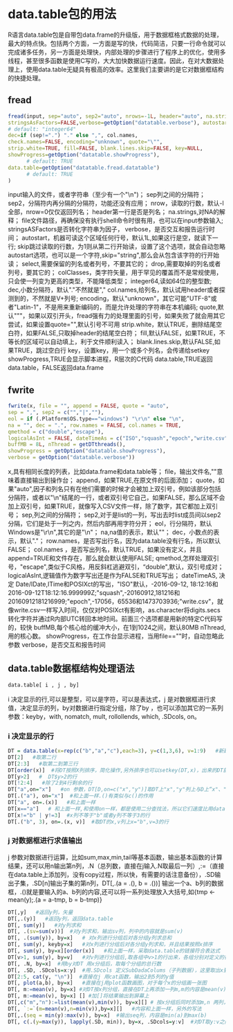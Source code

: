 # data.table包的用法

R语言data.table包是自带包data.frame的升级版，用于数据框格式数据的处理，最大的特点快。包括两个方面，一方面是写的快，代码简洁，只要一行命令就可以完成诸多任务，另一方面是处理快，内部处理的步骤进行了程序上的优化，使用多线程，甚至很多函数是使用C写的，大大加快数据运行速度。因此，在对大数据处理上，使用data.table无疑具有极高的效率。这里我们主要讲的是它对数据框结构的快捷处理。

## fread

````R
fread(input, sep="auto", sep2="auto", nrows=-1L, header="auto", na.strings="NA", file,
stringsAsFactors=FALSE,verbose=getOption("datatable.verbose"), autostart=1L,skip=0L, select=NULL, drop=NULL, colClasses=NULL,integer64=getOption("datatable.integer64"),
# default: "integer64"
dec=if (sep!=".") "." else ",", col.names,
check.names=FALSE, encoding="unknown", quote="\"",
strip.white=TRUE, fill=FALSE, blank.lines.skip=FALSE, key=NULL,
showProgress=getOption("datatable.showProgress"),
      # default: TRUE
data.table=getOption("datatable.fread.datatable") 
      # default: TRUE
)
````

input输入的文件，或者字符串（至少有一个"\n")；
sep列之间的分隔符；
sep2，分隔符内再分隔的分隔符，功能还没有应用；
nrow，读取的行数，默认-l全部，nrow=0仅仅返回列名；
header第一行是否是列名；
na.strings,对NA的解释；
file文件路径，再确保没有执行shell命令时很有用，也可以在input参数输入;
stringsASFactors是否转化字符串为因子，
verbose，是否交互和报告运行时间；
autostart，机器可读这个区域任何行号，默认1L,如果这行是空，就读下一行;
skip跳过读取的行数，为1则从第二行开始读，设置了这个选项，就会自动忽略autostart选项，也可以是一个字符,skip="string",那么会从包含该字符的行开始读；
select,需要保留的列名或者列号，不要其它的；
drop,需要取掉的列名或者列号，要其它的；
colClasses，类字符矢量，用于罕见的覆盖而不是常规使用，只会使一列变为更高的类型，不能降低类型；
integer64,读如64位的整型数;
dec,小数分隔符，默认"."不然就是","
col.names,给列名，默认试用header或者探测到的，不然就是V+列号;
encoding，默认"unknown"，其它可能"UTF-8"或者"Latin-1"，不是用来重新编码的，而是允许处理的字符串在本机编码;
quote,默认"""，如果以双引开头，fread强有力的处理里面的引号，如果失败了就会用其它尝试，如果设置quote="",默认引号不可用
strip.white，默认TRUE，删除结尾空白符，如果FALSE,只取掉header的结尾空白符；
fill,默认FALSE，如果TRUE，不等长的区域可以自动填上，利于文件顺利读入；
blank.lines.skip,默认FALSE,如果TRUE，跳过空白行
key，设置key，用一个或多个列名，会传递给setkey
showProgress,TRUE会显示脚本进程，R层次的C代码
data.table,TRUE返回data.table，FALSE返回data.frame

## fwrite

````R
fwrite(x, file = "", append = FALSE, quote = "auto",
sep = ",", sep2 = c("","|",""),
eol = if (.Platform$OS.type=="windows") "\r\n" else "\n",
na = "", dec = ".", row.names = FALSE, col.names = TRUE,
qmethod = c("double","escape"),
logicalAsInt = FALSE, dateTimeAs = c("ISO","squash","epoch","write.csv"),
buffMB = 8L, nThread = getDTthreads(),
showProgress = getOption("datatable.showProgress"),
verbose = getOption("datatable.verbose"))
````

x,具有相同长度的列表，比如data.frame和data.table等；
file，输出文件名,""意味着直接输出到操作台；
append，如果TRUE,在原文件的后面添加；
quote，如果"auto",因子和列名只有在他们需要的时候才会被加上双引号，例如该部分包括分隔符，或者以"\n"结尾的一行，或者双引号它自己，如果FALSE，那么区域不会加上双引号，如果TRUE，就像写入CSV文件一样，除了数字，其它都加上双引号；
sep,列之间的分隔符；
sep2,对于是list的一列，写出去时list成员间以sep2分隔，它们是处于一列之内，然后内部再用字符分开；
eol，行分隔符，默认Windows是"\r\n",其它的是"\n"；
na,na值的表示，默认""；
dec，小数点的表示，默认"."；
row.names，是否写出行名，因为data.table没有行名，所以默认FALSE；
col.names ，是否写出列名，默认TRUE，如果没有定义，并且append=TRUE和文件存在，那么就会默认使用FALSE;
qmethod,怎样处理双引号，"escape",类似于C风格，用反斜杠逃避双引，“double",默认，双引号成对；
logicalAsInt,逻辑值作为数字写出还是作为FALSE和TRUE写出；
dateTimeAS, 决定 Date/IDate,ITime和POSIXct的写出，"ISO"默认，-2016-09-12, 18:12:16和2016-09-12T18:12:16.999999Z;"squash",-20160912,181216和20160912181216999;"epoch",-17056，65536和1473703936;"write.csv"，就像write.csv一样写入时间，仅仅对POSIXct有影响，as.character将digits.secs转化字符并通过R内部UTC转回本地时间。前面三个选项都是用新的特定C代码写的，较快
buffMB,每个核心给的缓冲大小，在1到1024之间，默认80MB
nThread,用的核心数。
showProgress，在工作台显示进程，当用file==""时，自动忽略此参数
verbose，是否交互和报告时间

## data.table数据框结构处理语法

````R
data.table[ i , j , by]
````

 i 决定显示的行,可以是整型，可以是字符，可以是表达式，j 是对数据框进行求值，决定显示的列，by对数据进行指定分组，除了by ，也可以添加其它的一系列参数：keyby，with, nomatch, mult, rollollends, which, .SDcols, on。

###  i 决定显示的行

````R
DT = data.table(x=rep(c("b","a","c"),each=3), y=c(1,3,6), v=1:9)   #新建data.table对象DT
DT[2]   #取第二行
DT[2:3]   #取第二到第三行
DT[order(x)]  #将DT按照X列排序，简化操作,另外排序也可以setkey(DT,x)，出来的DT就已经是按照x列排序的了。用haskey(DT)判断DT是否已经设置了key，可以设置多个列作为key
DT[y>2]   #  DT$y>2的行
DT[!2:4]   #除了2到4行剩余的行
DT["a",on="x"]   #on 参数，DT[D,on=c("x","y")]取DT上"x","y"列上与D上“x"、"y"的列相关联的行，与D进行merge。比如此例取出DT 中 X 列为"a"的行，和"a"进行merge。on参数的第一列必须是DT的第一列
DT[.("a"), on="x"]  #和上面一样.()有类似与c()的作用
DT["a", on=.(x)]   #和上面一样
DT[x=="a"]   # 和上面一样,和使用on一样，都是使用二分查找法，所以它们速度比用data.frame的快。也可以用setkey之后的DT,输入DT["a"]或者DT["a",on=.(x)]如果有几个key的话推荐用on
DT[x!="b" | y!=3]  #x列不等于"b"或者y列不等于3的行
DT[.("b", 3), on=.(x, v)]  #取DT的x,v列上x="b",v=3的行
````

### j 对数据框进行求值输出

j 参数对数据进行运算，比如sum,max,min,tail等基本函数，输出基本函数的计算结果，还可以用n输出第n列，.N（总列数，直接在j输入.N取最后一列）,:=（直接在data.table上添加列，没有copy过程，所以快，有需要的话注意备份），.SD输出子集，.SD[n]输出子集的第n列，DT[,.(a = .(), b = .())] 输出一个a、b列的数据框，.()就是要输入的a、b列的内容,还可以将一系列处理放入大括号,如{tmp <- mean(y);.(a = a-tmp, b = b-tmp)}

````R
DT[,y]   #返回y列，矢量
DT[,.(y)]   #返回y列，返回data.table
DT[, sum(y)]   #对y列求和
DT[, .(sv=sum(v))]  #对y列求和，输出sv列，列中的内容就是sum(v)
DT[, .(sum(y)), by=x]   # 对x列进行分组后对各分组y列求总和
DT[, sum(y), keyby=x]   #对x列进行分组后对各分组y列求和，并且结果按照x排序
DT[, sum(y), by=x][order(x)]   #和上面一样，采取data.table的链接符合表达式
DT[v>1, sum(y), by=v]   #对v列进行分组后,取各组中v>1的行出来，各组分别对定义的行中的y求和
DT[, .N, by=x]  #用by对DT 用x分组后，取每个分组的总行数
DT[, .SD, .SDcols=x:y]  #用.SDcols 定义SubDadaColums（子列数据)，这里取出x到之间的列作为子集，然后.SD 输出所有子集
DT[2:5, cat(y, "\n")]  #直接在j 用cat函数，输出2到5列的y值
DT[, plot(a,b), by=x]   #直接在j用plot函数画图，对于每个x的分组画一张图
DT[, m:=mean(v), by=x] #对DT按x列分组，直接在DT上再添加一列m,m的内容是mean(v)，直接修改并且不输出到屏幕上
DT[, m:=mean(v), by=x] [] #加[]将结果输出到屏幕上
DT[,c("m","n"):=list(mean(v),min(v)), by=x][] # 按x分组后同时添加m,n 两列，内容是分别是mean(v)和min(v)，并且输出到屏幕
DT[, `:=`(m=mean(v),n=min(v)),by=x][]   #内容和上面一样，另外的写法
DT[,.(seq = min(y):max(v)), by=x]  #输出seq列，内容是min(a)到max(b)
DT[, c(.(y=max(y)), lapply(.SD, min)), by=x, .SDcols=y:v]  #对DT取y:v之间的列，按x分组，输出max(y),对y到v之间的列每列求最小值输出。
````

